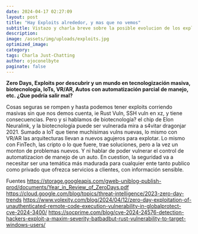 ```yaml
---
date: 2024-04-17 02:27:09
layout: post
title: "Hay Exploits alrededor, y mas que no vemos"
subtitle: Vistazo y charla breve sobre la posible evolucion de los exploits.
description: 
image: /assets/img/uploads/exploits.jpg
optimized_image:
category: 
tags: Charla Just-Chatting
author: ojoconelbyte
paginate: false
---
```

**Zero Days, Exploits por descubrir y un mundo en tecnologización masiva, biotecnología, IoTs, VR/AR, Autos con automatización parcial de manejo, etc. ¿Que podría salir mal?**

Cosas seguras se rompen y hasta podemos tener exploits corriendo masivas sin que nos demos cuenta, ie Rust Vuln, SSH vuln en xz, y tiene consecuencias. 
Pero y si hablamos de biotecnología? el chip de Elon Neuralink, y la biotecnología puede ser vulnerada mira a s4vitar dragonjar 2021. 
Sumado a IoT que tiene muchísimas vulns nuevas, lo mismo con VR/AR las arquitecturas llevan a nuevos agujeros para explotar. 
Lo mismo con FinTech, las cripto o lo que fuere, trae soluciones, pero a la vez un monton de problemas nuevos. 
Y ni hablar de poder vulnerar el control de automatizacion de manejo de un auto. 
En cuestion, la seguridad va a necesitar ser una temática más madurada para cualquier ente tanto publico como privado que ofrezca servicios a clientes, con información sensible. 

Fuentes
<https://storage.googleapis.com/gweb-uniblog-publish-prod/documents/Year_in_Review_of_ZeroDays.pdf>
<https://cloud.google.com/blog/topics/threat-intelligence/2023-zero-day-trends>
<https://www.volexity.com/blog/2024/04/12/zero-day-exploitation-of-unauthenticated-remote-code-execution-vulnerability-in-globalprotect-cve-2024-3400/>
<https://socprime.com/blog/cve-2024-24576-detection-hackers-exploit-a-maxim-severity-batbadbut-rust-vulnerability-to-target-windows-users/>
